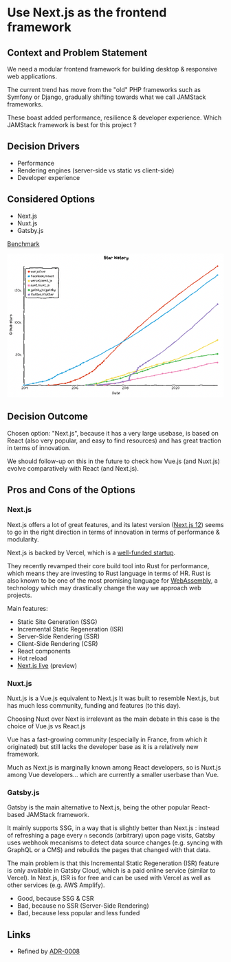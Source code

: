 # Use Next.js as the frontend framework

## Context and Problem Statement

We need a modular frontend framework for building desktop & responsive web applications.

The current trend has move from the "old" PHP frameworks such as Symfony or Django, gradually shifting towards what we call JAMStack frameworks.

These boast added performance, resilience & developer experience.
Which JAMStack framework is best for this project ?

## Decision Drivers

- Performance
- Rendering engines (server-side vs static vs client-side)
- Developer experience

## Considered Options

- Next.js
- Nuxt.js
- Gatsby.js

[Benchmark](https://stackshare.io/stackups/gatsbyjs-vs-next-js-vs-nuxt)

![Frontend benchmark](../benchmarks/0002-frontend-frameworks.png)

## Decision Outcome

Chosen option: "Next.js", because it has a very large usebase, is based on React (also very popular, and easy to find resources) and has great traction in terms of innovation.

We should follow-up on this in the future to check how Vue.js (and Nuxt.js) evolve comparatively with React (and Next.js).

## Pros and Cons of the Options

### Next.js

Next.js offers a lot of great features, and its latest version ([Next.js 12](https://nextjs.org/blog/next-12)) seems to go in the right direction in terms of innovation in terms of performance & modularity.

Next.js is backed by Vercel, which is a [well-funded startup](https://www.crunchbase.com/organization/vercel).

They recently revamped their core build tool into Rust for performance, which means they are investing to Rust language in terms of HR.
Rust is also known to be one of the most promising language for [WebAssembly](https://webassembly.org/), a technology which may drastically change the way we approach web projects.

Main features:

- Static Site Generation (SSG)
- Incremental Static Regeneration (ISR)
- Server-Side Rendering (SSR)
- Client-Side Rendering (CSR)
- React components
- Hot reload
- [Next.js live](https://vercel.com/live) (preview)

### Nuxt.js

Nuxt.js is a Vue.js equivalent to Next.js
It was built to resemble Next.js, but has much less community, funding and features (to this day).

Choosing Nuxt over Next is irrelevant as the main debate in this case is the choice of Vue.js vs React.js

Vue has a fast-growing community (especially in France, from which it originated) but still lacks the developer base as it is a relatively new framework.

Much as Next.js is marginally known among React developers, so is Nuxt.js among Vue developers... which are currently a smaller userbase than Vue.

### Gatsby.js

Gatsby is the main alternative to Next.js, being the other popular React-based JAMStack framework.

It mainly supports SSG, in a way that is slightly better than Next.js : instead of refreshing a page every `n` seconds (arbitrary) upon page visits, Gatsby uses webhook mecanisms to detect data source changes (e.g. syncing with GraphQL or a CMS) and rebuilds the pages that changed with that data.

The main problem is that this Incremental Static Regeneration (ISR) feature is only available in Gatsby Cloud, which is a paid online service (similar to Vercel). In Next.js, ISR is for free and can be used with Vercel as well as other services (e.g. AWS Amplify).

- Good, because SSG & CSR
- Bad, because no SSR (Server-Side Rendering)
- Bad, because less popular and less funded

## Links

- Refined by [ADR-0008](0008-amplify-web-hosting.md)
